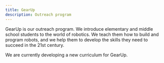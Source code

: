 ```yaml
---
title: GearUp
description: Outreach program
---
```


GearUp is our outreach program. We introduce elementary and middle school students to the world of robotics. We teach them how to build and program robots, and we help them to develop the skills they need to succeed in the 21st century.

We are currently developing a new curriculum for GearUp.
